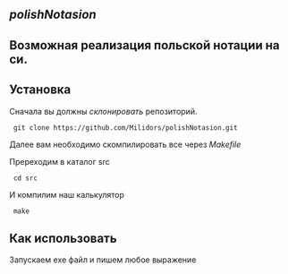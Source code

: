 ***polishNotasion***
----------------------
## Возможная реализация польской нотации на си.

## Установка

Сначала вы должны _склонировать_ репозиторий.
<pre class="notranslate">
<code> git clone https://github.com/Milidors/polishNotasion.git</code>
</pre>
Далее вам необходимо скомпилировать все через _Makefile_
<div>
Пререходим в каталог src
</div>
<pre class="notranslate">
<code> cd src</code>
</pre>
И компилим наш калькулятор
<div>
<pre class="notranslate">
<code> make </code>
</pre>
</div>

## Как использовать

<div>
Запускаем exe файл и пишем любое выражение
</div>
